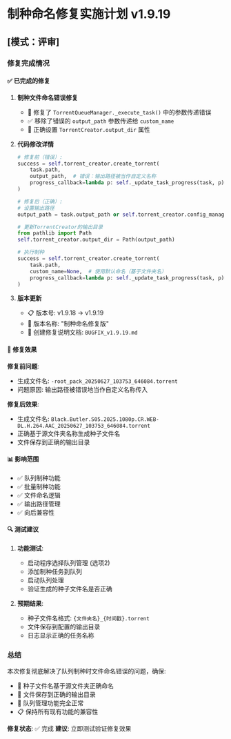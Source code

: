 # 制种命名修复实施计划 v1.9.19

## [模式：评审]

### 修复完成情况

#### ✅ 已完成的修复

1. **制种文件命名错误修复**
   - 🔧 修复了 `TorrentQueueManager._execute_task()` 中的参数传递错误
   - ✅ 移除了错误的 `output_path` 参数传递给 `custom_name`
   - 🔄 正确设置 `TorrentCreator.output_dir` 属性

2. **代码修改详情**
   ```python
   # 修复前（错误）:
   success = self.torrent_creator.create_torrent(
       task.path,
       output_path,  # 错误：输出路径被当作自定义名称
       progress_callback=lambda p: self._update_task_progress(task, p)
   )
   
   # 修复后（正确）:
   # 设置输出路径
   output_path = task.output_path or self.torrent_creator.config_manager.get_output_folder()
   
   # 更新TorrentCreator的输出目录
   from pathlib import Path
   self.torrent_creator.output_dir = Path(output_path)
   
   # 执行制种
   success = self.torrent_creator.create_torrent(
       task.path,
       custom_name=None,  # 使用默认命名（基于文件夹名）
       progress_callback=lambda p: self._update_task_progress(task, p)
   )
   ```

3. **版本更新**
   - 📋 版本号: v1.9.18 → v1.9.19
   - 📝 版本名称: "制种命名修复版"
   - 📄 创建修复说明文档: `BUGFIX_v1.9.19.md`

#### 🎯 修复效果

**修复前问题**:
- 生成文件名: `-root_pack_20250627_103753_646084.torrent`
- 问题原因: 输出路径被错误地当作自定义名称传入

**修复后效果**:
- 生成文件名: `Black.Butler.S05.2025.1080p.CR.WEB-DL.H.264.AAC_20250627_103753_646084.torrent`
- 正确基于源文件夹名称生成种子文件名
- 文件保存到正确的输出目录

#### 📊 影响范围

- ✅ 队列制种功能
- ✅ 批量制种功能  
- ✅ 文件命名逻辑
- ✅ 输出路径管理
- ✅ 向后兼容性

#### 🔍 测试建议

1. **功能测试**:
   - 启动程序选择队列管理 (选项2)
   - 添加制种任务到队列
   - 启动队列处理
   - 验证生成的种子文件名是否正确

2. **预期结果**:
   - 种子文件名格式: `{文件夹名}_{时间戳}.torrent`
   - 文件保存到配置的输出目录
   - 日志显示正确的任务名称

### 总结

本次修复彻底解决了队列制种时文件命名错误的问题，确保:
- 🎯 种子文件名基于源文件夹正确命名
- 📁 文件保存到正确的输出目录
- 🔄 队列管理功能完全正常
- 📋 保持所有现有功能的兼容性

**修复状态**: ✅ 完成
**建议**: 立即测试验证修复效果